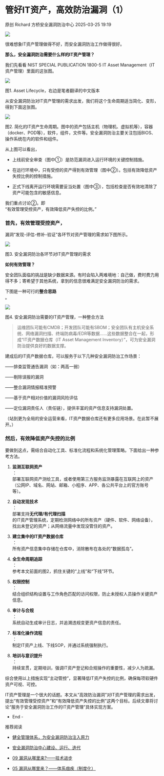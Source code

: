 #  管好IT资产，高效防治漏洞（1）   
原创 Richard  方桥安全漏洞防治中心   2025-03-25 19:19  
  
![](https://mmbiz.qpic.cn/sz_mmbiz_png/2JVOUiaJORTv7gEGKpGgkb35GpPIA5kWegGTQ9rniaDTlpjySXgIctPJwjIkUcg1ibP43VZdzFgHUic4fOHEg0YULQ/640?wx_fmt=png&from=appmsg "")  
  
很难想象IT资产管理做得不好，而安全漏洞防治工作做得很好。  
  
**那么，安全漏洞防治需要什么样的IT资产管理？**  
  
我们先看看 NIST SPECIAL PUBLICATION 1800-5 IT Asset Management（IT资产管理）里面的这张图。  
  
![](https://mmbiz.qpic.cn/sz_mmbiz_png/2JVOUiaJORTv7gEGKpGgkb35GpPIA5kWe7mBUD3UIiabgTBF6BxrqjmRpf7fnGrrq4qFT4aL0vpgR5K5zLbCTejw/640?wx_fmt=png&from=appmsg "")  
  
图1. Asset Lifecycle，右边是笔者翻译的中文版本  
  
从安全漏洞防治对IT资产管理的需求出发，我们将这个生命周期适当简化、变形，得到下面这张图。  
  
![](https://mmbiz.qpic.cn/sz_mmbiz_png/2JVOUiaJORTv7gEGKpGgkb35GpPIA5kWeYI6JtLcMUOofhPibh1Fl1KX0tPZcD9lIqDeZOAwcakBJhQmc683W5Ag/640?wx_fmt=png&from=appmsg "")  
  
图2. 简化的IT资产生命周期。图中的资产包括主机（物理机、虚拟机等），容器（docker、POD等），软件，组件，文件等。安全漏洞防治主要关注包括BIOS、操作系统在内的软件和组件。  
  
从上图可以看出，  
- 上线前安全审查（图中①）是防范漏洞进入运行环境的关键控制措施。  
  
- 在运行环境中，只有受控的资产得到有效管理（图中②）。包括有效降低资产失控比例的控制措施。  
  
- 正式下线离开运行环境需要妥当处置（图中③），包括检查是否有效地清除了资产可能包含的敏感信息。  
  
我们重点讨论②。即  
“有效管理受控资产，有效降低资产失控的比例。”  
### 首先，有效管理受控资产，  
  
漏洞“发现-评估-修补-验证”各环节对资产管理的需求如下图所示。  
  
![](https://mmbiz.qpic.cn/sz_mmbiz_png/2JVOUiaJORTv7gEGKpGgkb35GpPIA5kWeQHAt5trPC9TZpUGgDF9DT9ialSLro8CnDOdYL7iafMfXlzibZYSxib6KoQ/640?wx_fmt=png&from=appmsg "")  
  
图3. 安全漏洞防治各环节对IT资产管理的需求  
  
**如何有效管理？**  
  
安全团队面临的挑战是缺少数据来源。有时会陷入两难境地：自己做，费时费力用得不多；寄希望于其他系统，拿到的信息很难满足安全漏洞防治的需求。  
  
下图是一种可行的**整合思路**  
。  
  
![](https://mmbiz.qpic.cn/sz_mmbiz_png/2JVOUiaJORTv7gEGKpGgkb35GpPIA5kWekgFtwY93wNb5ZDVvSI7O8icoxFQ8cHE9JySelQpWcyXsozkE37iaLueA/640?wx_fmt=png&from=appmsg "")  
  
图4. 安全漏洞防治需要的IT资产管理，一种整合方法  
> 运维团队可能有CMDB；开发团队可能有SBOM；安全团队有主机安全系统、网络漏洞扫描、终端防病毒/EDR等数据……这些数据整合在一起，形成“IT资产数据仓库（IT Asset Management Inventory）”，可为安全漏洞防治提供良好的数据支撑。  
  
  
建成后的IT资产数据仓库，可以服务于以下几种安全漏洞防治工作场景：  
  
——排查监管通告漏洞（如：两高一弱）  
  
——剔除误报的漏洞  
  
——整合漏洞情报精准预警  
  
——基于资产相对价值的漏洞风险评估  
  
——定位漏洞责任人（责任链），提供丰富的资产信息支持漏洞处置。  
  
（站到更为全局的安全运营来看，IT资产数据仓库还有更多应用场景。在此暂不展开。）  
### 然后，有效降低资产失控的比例  
  
要做到这点，需结合自动化工具、标准化流程和系统化管理策略。下面给出一种参考方法。  
1. **监测互联网资产**  
：  
部署互联网资产测绘工具，或者使用第三方服务监测暴露在互联网上的资产（公网IP、域名、网站、邮箱、小程序、APP、各公共平台上的官方账号等）。  
  
1. **自动发现技术**  
：  
部署支持**无代理/有代理扫描**  
的IT资产管理系统，定期检测网络中的所有资产（硬件、软件、网络设备），找出未登记的资产；从网络流量中发现没管住的资产。  
  
1. **建立集中的IT资产数据仓库**  
：  
所有资产信息集中存储在仓库中，消除散布在各处的“数据孤岛”。  
  
1. **全生命周期追踪**  
：  
参考本文前面的图2，抓住关键的“上线”和“下线”环节。  
  
1. **权限控制**  
：  
结合组织结构设置与工作角色匹配的访问权限，防止未授权人员操作关键资产信息。  
  
1. **审计与合规**  
：  
系统自动生成审计日志，并追溯违规变更资产信息的责任。  
  
1. **标准化操作流程**  
：  
制定IT资产上线、下线SOP，并通过系统强制执行。  
  
1. **培训与意识提升**  
：  
持续宣贯，定期培训，强调IT资产登记和合规操作的重要性，减少人为疏漏。  
  
综合使用以上措施实现“主动管控”，显著降低IT资产失控的比例，确保每项软硬件资产可视、可控。  
  
IT资产管理是一个很大的话题。本文从“高效防治漏洞”对IT资产管理的需求出发，提出“有效管理受控资产”和“有效降低资产失控的比例”这两个目标。后续文章将讨论“服务于安全漏洞防治工作的IT资产管理”具体实现方案。  
  
  
  
- End -  
  
  
  
推荐阅读  
- [健全管理体系，为安全漏洞防治注入原力](https://mp.weixin.qq.com/s?__biz=Mzk0OTQzMDI4Mg==&mid=2247484693&idx=1&sn=ca0090285d46708dafaa723acfa45208&scene=21#wechat_redirect)  
  
  
- [安全漏洞防治中心建设、运行、迭代](https://mp.weixin.qq.com/s?__biz=Mzk0OTQzMDI4Mg==&mid=2247484663&idx=1&sn=c65c7831bfad68d2b76ea9860f35f0a3&scene=21#wechat_redirect)  
  
  
- [09 漏洞从哪里来?——技术进步](https://mp.weixin.qq.com/s?__biz=Mzk0OTQzMDI4Mg==&mid=2247484629&idx=1&sn=6de6ab160491093bb6242e749b9f8555&scene=21#wechat_redirect)  
  
  
- [05 漏洞从哪里来？——体系痼疾（制度化）](https://mp.weixin.qq.com/s?__biz=Mzk0OTQzMDI4Mg==&mid=2247484541&idx=1&sn=57e4d0c60cf1cb54008e73f1b4751545&scene=21#wechat_redirect)  
  
  
